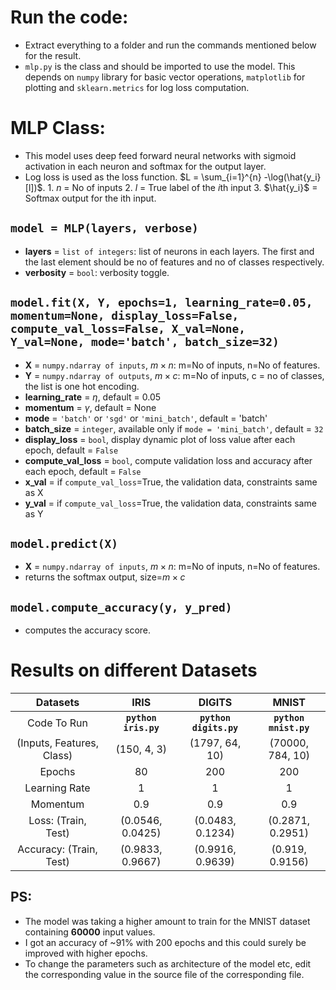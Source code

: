 # Run the code:

- Extract everything to a folder and run the commands mentioned below for the result.
- `mlp.py` is the class and should be imported to use the model. This depends on `numpy` library for basic vector operations, `matplotlib` for plotting and `sklearn.metrics` for log loss computation.

# MLP Class:

- This model uses deep feed forward neural networks with sigmoid activation in each neuron and softmax for the output layer.
- Log loss is used as the loss function.
  $L = \sum_{i=1}^{n} -\log(\hat{y_i}[l])$. 1. $n$ = No of inputs 2. $l$ = True label of the $i$th input 3. $\hat{y_i}$ = Softmax output for the ith input.

## `model = MLP(layers, verbose)`

- **layers** = `list of integers`: list of neurons in each layers. The first and the last element should be no of features and no of classes respectively.
- **verbosity** = `bool`: verbosity toggle.

## `model.fit(X, Y, epochs=1, learning_rate=0.05, momentum=None, display_loss=False, compute_val_loss=False, X_val=None, Y_val=None, mode='batch', batch_size=32)`

- **X** = `numpy.ndarray of inputs`, $m\times n$: m=No of inputs, n=No of features.
- **Y** = `numpy.ndarray of outputs`, $m\times c$: m=No of inputs, c = no of classes, the list is one hot encoding.
- **learning_rate** = $\eta$, default = 0.05
- **momentum** = $\gamma$, default = None
- **mode** = `'batch'` or `'sgd'` or `'mini_batch'`, default = 'batch'
- **batch_size** = `integer`, available only if `mode = 'mini_batch'`, default = `32`
- **display_loss** = `bool`, display dynamic plot of loss value after each epoch, default = `False`
- **compute_val_loss** = `bool`, compute validation loss and accuracy after each epoch, default = `False`
- **x_val** = if `compute_val_loss`=True, the validation data, constraints same as X
- **y_val** = if `compute_val_loss`=True, the validation data, constraints same as Y

## `model.predict(X)`

- **X** = `numpy.ndarray of inputs`, $m\times n$: m=No of inputs, n=No of features.
- returns the softmax output, size=$m\times c$

## `model.compute_accuracy(y, y_pred)`

- computes the accuracy score.

# Results on different Datasets

|         Datasets          |         IRIS         |         DIGITS         |         MNIST         |
| :-----------------------: | :------------------: | :--------------------: | :-------------------: |
|        Code To Run        | **`python iris.py`** | **`python digits.py`** | **`python mnist.py`** |
| (Inputs, Features, Class) |     (150, 4, 3)      |     (1797, 64, 10)     |   (70000, 784, 10)    |
|          Epochs           |          80          |          200           |          200          |
|       Learning Rate       |          1           |           1            |           1           |
|         Momentum          |         0.9          |          0.9           |          0.9          |
|    Loss: (Train, Test)    |   (0.0546, 0.0425)   |    (0.0483, 0.1234)    |   (0.2871, 0.2951)    |
|  Accuracy: (Train, Test)  |   (0.9833, 0.9667)   |    (0.9916, 0.9639)    |    (0.919, 0.9156)    |

## PS:

- The model was taking a higher amount to train for the MNIST dataset containing **60000** input values.
- I got an accuracy of ~91% with 200 epochs and this could surely be improved with higher epochs.
- To change the parameters such as architecture of the model etc, edit the corresponding value in the source file of the corresponding file.

